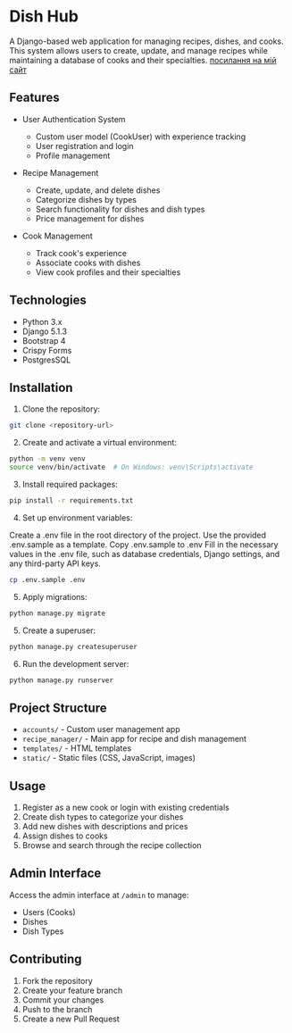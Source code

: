 
# Dish Hub 

A Django-based web application for managing recipes, dishes, and cooks. This system allows users to create, update, and manage recipes while maintaining a database of cooks and their specialties.
[посилання на мій сайт](https://dishhub-h2kt.onrender.com/)
## Features

- User Authentication System
  - Custom user model (CookUser) with experience tracking
  - User registration and login
  - Profile management
  
- Recipe Management
  - Create, update, and delete dishes
  - Categorize dishes by types
  - Search functionality for dishes and dish types
  - Price management for dishes
  
- Cook Management
  - Track cook's experience
  - Associate cooks with dishes
  - View cook profiles and their specialties

## Technologies

- Python 3.x
- Django 5.1.3
- Bootstrap 4
- Crispy Forms
- PostgresSQL

## Installation

1. Clone the repository:

```bash
git clone <repository-url>
```

2. Create and activate a virtual environment:

```bash
python -m venv venv
source venv/bin/activate  # On Windows: venv\Scripts\activate
```

3. Install required packages:

```bash
pip install -r requirements.txt
```
4. Set up environment variables:

Create a .env file in the root directory of the project.
Use the provided .env.sample as a template. Copy .env.sample to .env
Fill in the necessary values in the .env file, such as database credentials, 
Django settings, and any third-party API keys.
```bash
cp .env.sample .env
```

5. Apply migrations:

```bash
python manage.py migrate
```

5. Create a superuser:

```bash
python manage.py createsuperuser
```

6. Run the development server:

```bash
python manage.py runserver
```

## Project Structure

- `accounts/` - Custom user management app
- `recipe_manager/` - Main app for recipe and dish management
- `templates/` - HTML templates
- `static/` - Static files (CSS, JavaScript, images)

## Usage

1. Register as a new cook or login with existing credentials
2. Create dish types to categorize your dishes
3. Add new dishes with descriptions and prices
4. Assign dishes to cooks
5. Browse and search through the recipe collection

## Admin Interface

Access the admin interface at `/admin` to manage:
- Users (Cooks)
- Dishes
- Dish Types

## Contributing

1. Fork the repository
2. Create your feature branch
3. Commit your changes
4. Push to the branch
5. Create a new Pull Request

